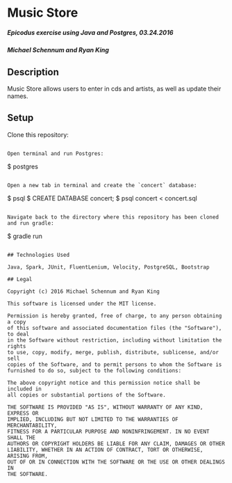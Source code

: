 # Music Store

##### Epicodus exercise using Java and Postgres, 03.24.2016

##### Michael Schennum and Ryan King

## Description
Music Store allows users to enter in cds and artists, as well as update their names.

## Setup

Clone this repository:
```

Open terminal and run Postgres:
```
$ postgres
```

Open a new tab in terminal and create the `concert` database:
```
$ psql
$ CREATE DATABASE concert;
$ psql concert < concert.sql
```

Navigate back to the directory where this repository has been cloned and run gradle:
```
$ gradle run
```

## Technologies Used

Java, Spark, JUnit, FluentLenium, Velocity, PostgreSQL, Bootstrap

## Legal

Copyright (c) 2016 Michael Schennum and Ryan King

This software is licensed under the MIT license.

Permission is hereby granted, free of charge, to any person obtaining a copy
of this software and associated documentation files (the "Software"), to deal
in the Software without restriction, including without limitation the rights
to use, copy, modify, merge, publish, distribute, sublicense, and/or sell
copies of the Software, and to permit persons to whom the Software is
furnished to do so, subject to the following conditions:

The above copyright notice and this permission notice shall be included in
all copies or substantial portions of the Software.

THE SOFTWARE IS PROVIDED "AS IS", WITHOUT WARRANTY OF ANY KIND, EXPRESS OR
IMPLIED, INCLUDING BUT NOT LIMITED TO THE WARRANTIES OF MERCHANTABILITY,
FITNESS FOR A PARTICULAR PURPOSE AND NONINFRINGEMENT. IN NO EVENT SHALL THE
AUTHORS OR COPYRIGHT HOLDERS BE LIABLE FOR ANY CLAIM, DAMAGES OR OTHER
LIABILITY, WHETHER IN AN ACTION OF CONTRACT, TORT OR OTHERWISE, ARISING FROM,
OUT OF OR IN CONNECTION WITH THE SOFTWARE OR THE USE OR OTHER DEALINGS IN
THE SOFTWARE.
